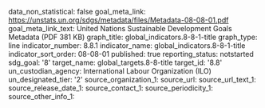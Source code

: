data_non_statistical: false
goal_meta_link: https://unstats.un.org/sdgs/metadata/files/Metadata-08-08-01.pdf
goal_meta_link_text: United Nations Sustainable Development Goals Metadata (PDF 381
  KB)
graph_title: global_indicators.8-8-1-title
graph_type: line
indicator_number: 8.8.1
indicator_name: global_indicators.8-8-1-title
indicator_sort_order: 08-08-01
published: true
reporting_status: notstarted
sdg_goal: '8'
target_name: global_targets.8-8-title
target_id: '8.8'
un_custodian_agency: International Labour Organization (ILO)
un_designated_tier: '2'
source_organization_1: 
source_url: 
source_url_text_1: 
source_release_date_1: 
source_contact_1: 
source_periodicity_1: 
source_other_info_1: 

